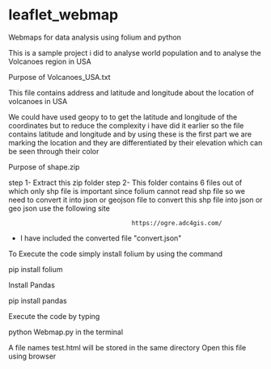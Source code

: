 # leaflet_webmap
Webmaps for data analysis using folium and python

This is a sample project i did to analyse world population and to analyse the Volcanoes region in USA

Purpose of Volcanoes_USA.txt

This file contains address and latitude and longitude about the location of volcanoes in USA

We could have used geopy to to get the latitude and longitude of the coordinates but to reduce the complexity i have did it earlier so the file contains latitude and longitude and by using these is the first part we are marking the location and they are differentiated by their elevation which can be seen through their color

Purpose of shape.zip

step 1- Extract this zip folder
step 2- This folder contains 6 files out of which only shp file is important since folium cannot read shp file so we need to convert it into json or geojson file to convert this shp file into json or geo json use the following site

                                      https://ogre.adc4gis.com/
* I have included the converted file "convert.json"

To Execute the code simply install folium by using the command

pip install folium

Install Pandas

pip install pandas

Execute the code by typing

python Webmap.py in the terminal

A file names test.html will be stored in the same directory 
Open this file using browser
